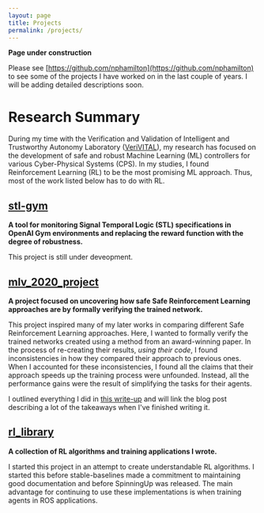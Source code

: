 ```yaml
---
layout: page
title: Projects
permalink: /projects/
---
```


__Page under construction__ 

Please see [https://github.com/nphamilton](https://github.com/nphamilton) to see some of the projects I have worked on in the last couple of years. I will be adding detailed descriptions soon.

# Research Summary

During my time with the Verification and Validation of Intelligent and Trustworthy Autonomy Laboratory ([VeriVITAL](http://www.verivital.com/)), my research has focused on the development of safe and robust Machine Learning (ML) controllers for various Cyber-Physical Systems (CPS). In my studies, I found Reinforcement Learning (RL) to be the most promising ML approach. Thus, most of the work listed below has to do with RL.


## [stl-gym](https://github.com/nphamilton/stl-gym)

__A tool for monitoring Signal Temporal Logic (STL) specifications in OpenAI Gym environments and replacing the reward function with the degree of robustness.__

This project is still under deveopment.

## [mlv_2020_project](https://github.com/nphamilton/mlv_2020_project)

__A project focused on uncovering how safe Safe Reinforcement Learning approaches are by formally verifying the trained network.__

This project inspired many of my later works in comparing different Safe Reinforcement Learning approaches. Here, I wanted to formally verify the trained networks created using a method from an award-winning paper. In the process of re-creating their results, _using their code_, I found inconsistencies in how they compared their approach to previous ones. When I accounted for these inconsistencies, I found all the claims that their approach speeds up the training process were unfounded. Instead, all the performance gains were the result of simplifying the tasks for their agents.

I outlined everything I did in [this write-up](/assets/papers/ML_Verification_Project.pdf) and will link the blog post describing a lot of the takeaways when I've finished writing it.

## [rl_library](https://github.com/nphamilton/rl_library)

__A collection of RL algorithms and training applications I wrote.__

I started this project in an attempt to create understandable RL algorithms. I started this before stable-baselines made a commitment to maintaining good documentation and before SpinningUp was released. The main advantage for continuing to use these implementations is when training agents in ROS applications. 